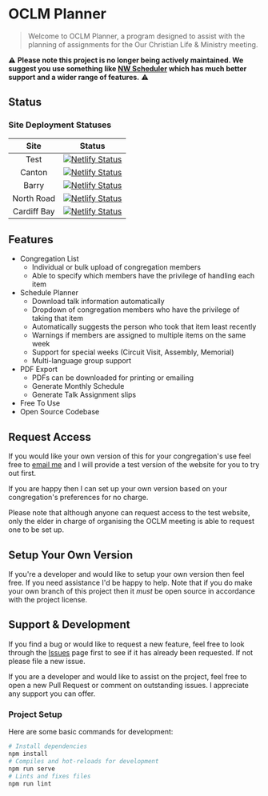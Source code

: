 # OCLM Planner

> Welcome to OCLM Planner, a program designed to assist with the planning of assignments for the Our Christian Life & Ministry meeting.

:warning: **Please note this project is no longer being actively maintained. We suggest you use something like [NW Scheduler](https://nwscheduler.com/) which has much better support and a wider range of features.** :warning:

## Status

### Site Deployment Statuses

|  Site  | Status |
|:------:|:------:|
|     Test    | [![Netlify Status](https://api.netlify.com/api/v1/badges/16fc3682-78d9-4cf6-8774-123ff23ac3a8/deploy-status)](https://app.netlify.com/sites/optimistic-aryabhata-1c388b/deploys) |
|    Canton   | [![Netlify Status](https://api.netlify.com/api/v1/badges/584fa026-9c25-4c14-99c6-78b5b79898f1/deploy-status)](https://app.netlify.com/sites/oclm-planner/deploys) |
|    Barry    | [![Netlify Status](https://api.netlify.com/api/v1/badges/bd2a4417-571b-4cfc-961e-89f4f06789b4/deploy-status)](https://app.netlify.com/sites/quizzical-banach-ac38d7/deploys) |
|  North Road | [![Netlify Status](https://api.netlify.com/api/v1/badges/7932ee77-8001-4466-b688-74679448d69c/deploy-status)](https://app.netlify.com/sites/focused-poitras-76c6ef/deploys) |
| Cardiff Bay | [![Netlify Status](https://api.netlify.com/api/v1/badges/78d191a9-ac8d-4375-9a35-a6d713652578/deploy-status)](https://app.netlify.com/sites/unruffled-sammet-11b00f/deploys) |

## Features

* Congregation List
  * Individual or bulk upload of congregation members
  * Able to specify which members have the privilege of handling each item
* Schedule Planner
  * Download talk information automatically
  * Dropdown of congregation members who have the privilege of taking that item
  * Automatically suggests the person who took that item least recently
  * Warnings if members are assigned to multiple items on the same week
  * Support for special weeks (Circuit Visit, Assembly, Memorial)
  * Multi-language group support
* PDF Export
  * PDFs can be downloaded for printing or emailing
  * Generate Monthly Schedule
  * Generate Talk Assignment slips
* Free To Use
* Open Source Codebase

## Request Access

If you would like your own version of this for your congregation's use feel free to [email me](mailto:bensheltonjones@gmail.com) and I will provide a test version of the website for you to try out first.

If you are happy then I can set up your own version based on your congregation's preferences for no charge.

Please note that although anyone can request access to the test website, only the elder in charge of organising the OCLM meeting is able to request one to be set up.

## Setup Your Own Version

If you're a developer and would like to setup your own version then feel free. If you need assistance I'd be happy to help. Note that if you do make your own branch of this project then it _must_ be open source in accordance with the project license.

## Support & Development

If you find a bug or would like to request a new feature, feel free to look through the [Issues](https://github.com/BenShelton/oclm-planner/issues) page first to see if it has already been requested. If not please file a new issue.

If you are a developer and would like to assist on the project, feel free to open a new Pull Request or comment on outstanding issues. I appreciate any support you can offer.

### Project Setup

Here are some basic commands for development:

``` bash
# Install dependencies
npm install
# Compiles and hot-reloads for development
npm run serve
# Lints and fixes files
npm run lint
```
